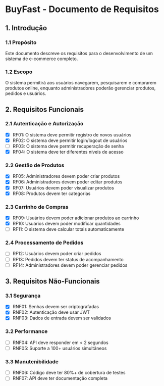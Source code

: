 # BuyFast - Documento de Requisitos

## 1. Introdução

### 1.1 Propósito

Este documento descreve os requisitos para o desenvolvimento de um sistema de e-commerce completo.

### 1.2 Escopo

O sistema permitirá aos usuários navegarem, pesquisarem e comprarem produtos online, enquanto administradores poderão gerenciar produtos, pedidos e usuários.

## 2. Requisitos Funcionais

### 2.1 Autenticação e Autorização

- [x] RF01: O sistema deve permitir registro de novos usuários
- [x] RF02: O sistema deve permitir login/logout de usuários
- [ ] RF03: O sistema deve permitir recuperação de senha
- [x] RF04: O sistema deve ter diferentes níveis de acesso

### 2.2 Gestão de Produtos

- [x] RF05: Administradores devem poder criar produtos
- [x] RF06: Administradores devem poder editar produtos
- [x] RF07: Usuários devem poder visualizar produtos
- [x] RF08: Produtos devem ter categorias

### 2.3 Carrinho de Compras

- [x] RF09: Usuários devem poder adicionar produtos ao carrinho
- [x] RF10: Usuários devem poder modificar quantidades
- [ ] RF11: O sistema deve calcular totais automaticamente

### 2.4 Processamento de Pedidos

- [ ] RF12: Usuários devem poder criar pedidos
- [ ] RF13: Pedidos devem ter status de acompanhamento
- [ ] RF14: Administradores devem poder gerenciar pedidos

## 3. Requisitos Não-Funcionais

### 3.1 Segurança

- [x] RNF01: Senhas devem ser criptografadas
- [x] RNF02: Autenticação deve usar JWT
- [x] RNF03: Dados de entrada devem ser validados

### 3.2 Performance

- [ ] RNF04: API deve responder em < 2 segundos
- [ ] RNF05: Suporte a 100+ usuários simultâneos

### 3.3 Manutenibilidade

- [ ] RNF06: Código deve ter 80%+ de cobertura de testes
- [ ] RNF07: API deve ter documentação completa
